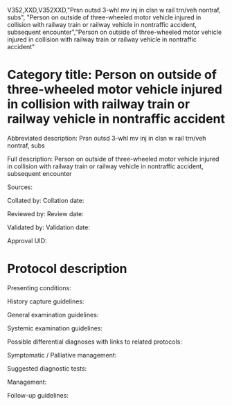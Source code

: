 V352,XXD,V352XXD,"Prsn outsd 3-whl mv inj in clsn w rail trn/veh nontraf, subs", "Person on outside of three-wheeled motor vehicle injured in collision with railway train or railway vehicle in nontraffic accident, subsequent encounter","Person on outside of three-wheeled motor vehicle injured in collision with railway train or railway vehicle in nontraffic accident"
# Category title: Person on outside of three-wheeled motor vehicle injured in collision with railway train or railway vehicle in nontraffic accident

Abbreviated description: Prsn outsd 3-whl mv inj in clsn w rail trn/veh nontraf, subs

Full description: Person on outside of three-wheeled motor vehicle injured in collision with railway train or railway vehicle in nontraffic accident, subsequent encounter

Sources:

Collated by:
Collation date:

Reviewed by:
Review date:

Validated by:
Validation date:

Approval UID:

# Protocol description

Presenting conditions:

History capture guidelines:

General examination guidelines:

Systemic examination guidelines:

Possible differential diagnoses with links to related protocols:

Symptomatic / Palliative management:

Suggested diagnostic tests:

Management:

Follow-up guidelines:
